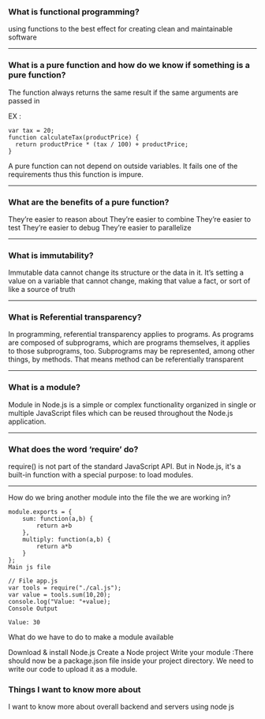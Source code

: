 ### What is functional programming?

using functions to the best effect for creating clean and maintainable software

-----------

### What is a pure function and how do we know if something is a pure function?

The function always returns the same result if the same arguments are passed in

EX :

```
var tax = 20;
function calculateTax(productPrice) {
  return productPrice * (tax / 100) + productPrice;
}

```

A pure function can not depend on outside variables. It fails one of the requirements thus this function is impure.

----------

### What are the benefits of a pure function?

They’re easier to reason about They’re easier to combine They’re easier to test They’re easier to debug They’re easier to parallelize

--------

### What is immutability?

Immutable data cannot change its structure or the data in it. It’s setting a value on a variable that cannot change, making that value a fact, or sort of like a source of truth

-------

### What is Referential transparency?

In programming, referential transparency applies to programs. As programs are composed of subprograms, which are programs themselves, it applies to those subprograms, too. Subprograms may be represented, among other things, by methods. That means method can be referentially transparent

-------------

### What is a module?

Module in Node.js is a simple or complex functionality organized in single or multiple JavaScript files which can be reused throughout the Node.js application.

--------------
### What does the word ‘require’ do?

require() is not part of the standard JavaScript API. But in Node.js, it's a built-in function with a special purpose: to load modules.


------------
How do we bring another module into the file the we are working in?


```
module.exports = {
    sum: function(a,b) {
        return a+b
    },
    multiply: function(a,b) {
        return a*b
    }
};
Main js file

// File app.js
var tools = require("./cal.js");
var value = tools.sum(10,20);
console.log("Value: "+value);
Console Output

Value: 30
```

What do we have to do to make a module available

Download & install Node.js Create a Node project Write your module :There should now be a package.json file inside your project directory. We need to write our code to upload it as a module.


### Things I want to know more about

I want to know more about overall backend and servers using node js

